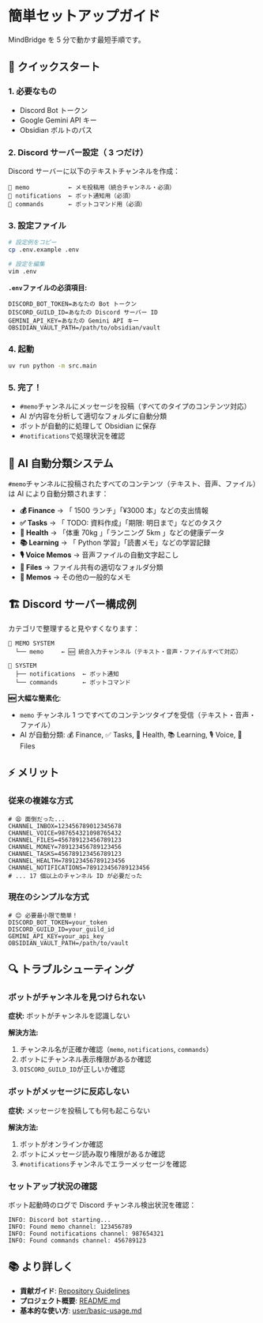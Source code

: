 # 簡単セットアップガイド

MindBridge を 5 分で動かす最短手順です。

## 🚀 クイックスタート

### 1. 必要なもの

- Discord Bot トークン
- Google Gemini API キー
- Obsidian ボルトのパス

### 2. Discord サーバー設定（ 3 つだけ）

Discord サーバーに以下のテキストチャンネルを作成：

```
📝 memo           ← メモ投稿用（統合チャンネル・必須）
🔔 notifications  ← ボット通知用（必須）
🤖 commands       ← ボットコマンド用（必須）
```

### 3. 設定ファイル

```bash
# 設定例をコピー
cp .env.example .env

# 設定を編集
vim .env
```

**`.env`ファイルの必須項目:**

```env
DISCORD_BOT_TOKEN=あなたの Bot トークン
DISCORD_GUILD_ID=あなたの Discord サーバー ID
GEMINI_API_KEY=あなたの Gemini API キー
OBSIDIAN_VAULT_PATH=/path/to/obsidian/vault
```

### 4. 起動

```bash
uv run python -m src.main
```

### 5. 完了！

- `#memo`チャンネルにメッセージを投稿（すべてのタイプのコンテンツ対応）
- AI が内容を分析して適切なフォルダに自動分類
- ボットが自動的に処理して Obsidian に保存
- `#notifications`で処理状況を確認

## 🎯 AI 自動分類システム

`#memo`チャンネルに投稿されたすべてのコンテンツ（テキスト、音声、ファイル）は AI により自動分類されます：

- **💰 Finance** → 「 1500 ランチ」「¥3000 本」などの支出情報
- **✅ Tasks** → 「 TODO: 資料作成」「期限: 明日まで」などのタスク
- **🏃 Health** → 「体重 70kg 」「ランニング 5km 」などの健康データ
- **📚 Learning** → 「 Python 学習」「読書メモ」などの学習記録
- **🎙️ Voice Memos** → 音声ファイルの自動文字起こし
- **📁 Files** → ファイル共有の適切なフォルダ分類
- **📝 Memos** → その他の一般的なメモ


## 🏗️ Discord サーバー構成例

カテゴリで整理すると見やすくなります：

```
📝 MEMO SYSTEM
  └── memo     ← 🆕 統合入力チャンネル（テキスト・音声・ファイルすべて対応）

🔧 SYSTEM
  ├── notifications  ← ボット通知
  └── commands       ← ボットコマンド
```

**🆕 大幅な簡素化**:
- `memo` チャンネル 1 つですべてのコンテンツタイプを受信（テキスト・音声・ファイル）
- AI が自動分類: 💰 Finance, ✅ Tasks, 🏃 Health, 📚 Learning, 🎙️ Voice, 📁 Files

## ⚡ メリット

### 従来の複雑な方式
```env
# 😫 面倒だった...
CHANNEL_INBOX=123456789012345678
CHANNEL_VOICE=987654321098765432
CHANNEL_FILES=456789123456789123
CHANNEL_MONEY=789123456789123456
CHANNEL_TASKS=456789123456789123
CHANNEL_HEALTH=789123456789123456
CHANNEL_NOTIFICATIONS=789123456789123456
# ... 17 個以上のチャンネル ID が必要だった
```

### 現在のシンプルな方式
```env
# 😊 必要最小限で簡単！
DISCORD_BOT_TOKEN=your_token
DISCORD_GUILD_ID=your_guild_id
GEMINI_API_KEY=your_api_key
OBSIDIAN_VAULT_PATH=/path/to/vault
```

## 🔍 トラブルシューティング

### ボットがチャンネルを見つけられない

**症状:** ボットがチャンネルを認識しない

**解決方法:**
1. チャンネル名が正確か確認（`memo`, `notifications`, `commands`）
2. ボットにチャンネル表示権限があるか確認
3. `DISCORD_GUILD_ID`が正しいか確認

### ボットがメッセージに反応しない

**症状:** メッセージを投稿しても何も起こらない

**解決方法:**
1. ボットがオンラインか確認
2. ボットにメッセージ読み取り権限があるか確認
3. `#notifications`チャンネルでエラーメッセージを確認

### セットアップ状況の確認

ボット起動時のログで Discord チャンネル検出状況を確認：
```
INFO: Discord bot starting...
INFO: Found memo channel: 123456789
INFO: Found notifications channel: 987654321
INFO: Found commands channel: 456789123
```

## 📚 より詳しく

- **貢献ガイド**: [Repository Guidelines](../../AGENTS.md)
- **プロジェクト概要**: [README.md](../README.md)
- **基本的な使い方**: [user/basic-usage.md](user/basic-usage.md)
